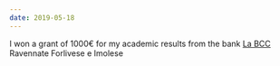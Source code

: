 ```yaml
--- 
date: 2019-05-18
---
```

I won a grant of 1000€ for my academic results from the bank <a href="https://www.labcc.it/news/dettaglio_news_div.asp?i_menuID=55464&hNewsID=147675" target="_blank" rel="noopener">La BCC</a> Ravennate Forlivese e Imolese
